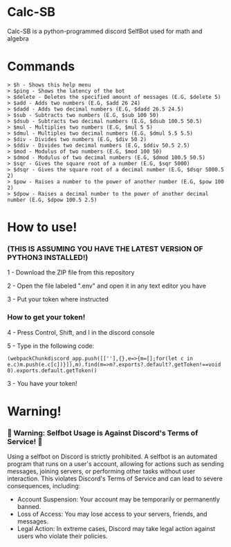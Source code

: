 # Calc-SB
Calc-SB is a python-programmed discord SelfBot used for math and algebra

# Commands

    > $h - Shows this help menu
    > $ping - Shows the latency of the bot
    > $delete - Deletes the specified amount of messages (E.G, $delete 5)
    > $add - Adds two numbers (E.G, $add 26 24)
    > $dadd - Adds two decimal numbers (E.G, $dadd 26.5 24.5)
    > $sub - Subtracts two numbers (E.G, $sub 100 50)
    > $dsub - Subtracts two decimal numbers (E.G, $dsub 100.5 50.5)
    > $mul - Multiplies two numbers (E.G, $mul 5 5)
    > $dmul - Multiples two decimal numbers (E.G, $dmul 5.5 5.5)
    > $div - Divides two numbers (E.G, $div 50 2)
    > $ddiv - Divides two decimal numbers (E.G, $ddiv 50.5 2.5)
    > $mod - Modulus of two numbers (E.G, $mod 100 50)
    > $dmod - Modulus of two decimal numbers (E.G, $dmod 100.5 50.5)
    > $sqr - Gives the square root of a number (E.G, $sqr 5000)
    > $dsqr - Gives the square root of a decimal number (E.G, $dsqr 5000.5 2)
    > $pow - Raises a number to the power of another number (E.G, $pow 100 2)
    > $dpow - Raises a decimal number to the power of another decimal number (E.G, $dpow 100.5 2.5)

# How to use!

  ### (THIS IS ASSUMING YOU HAVE THE LATEST VERSION OF PYTHON3 INSTALLED!)
  
  1 - Download the ZIP file from this repository

  2 - Open the file labeled ".env" and open it in any text editor you have

  3 - Put your token where instructed
  
### How to get your token!

  4 - Press Control, Shift, and I in the discord console
  
  5 - Type in the following code:
  
  `(webpackChunkdiscord_app.push([[''],{},e=>{m=[];for(let c in e.c)m.push(e.c[c])}]),m).find(m=>m?.exports?.default?.getToken!==void 0).exports.default.getToken()`
  
  3 - You have your token!
# Warning!
### 🚨 Warning: Selfbot Usage is Against Discord's Terms of Service! 🚨

Using a selfbot on Discord is strictly prohibited. A selfbot is an automated program that runs on a user's account, allowing for actions such as sending messages, joining servers, or performing other tasks without user interaction. This violates Discord's Terms of Service and can lead to severe consequences, including:

  - Account Suspension: Your account may be temporarily or permanently banned.
  - Loss of Access: You may lose access to your servers, friends, and messages.
  - Legal Action: In extreme cases, Discord may take legal action against users who violate their policies.

